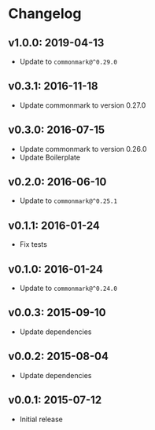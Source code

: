 # Changelog

## v1.0.0: 2019-04-13

- Update to `commonmark@^0.29.0`

## v0.3.1: 2016-11-18

- Update commonmark to version 0.27.0

## v0.3.0: 2016-07-15

- Update commonmark to version 0.26.0
- Update Boilerplate

## v0.2.0: 2016-06-10

- Update to `commonmark@^0.25.1`

## v0.1.1: 2016-01-24

- Fix tests

## v0.1.0: 2016-01-24

- Update to `commonmark@^0.24.0`

## v0.0.3: 2015-09-10

- Update dependencies

## v0.0.2: 2015-08-04

- Update dependencies

## v0.0.1: 2015-07-12

- Initial release
